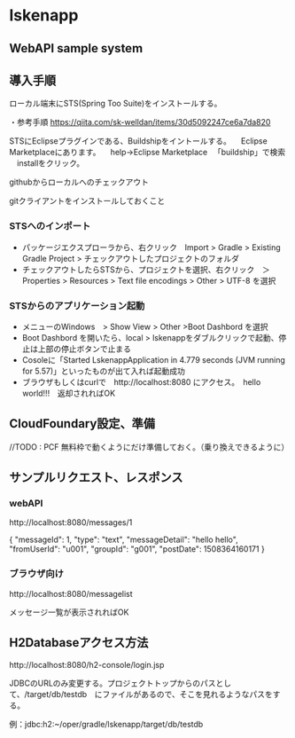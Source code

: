 # lskenapp

## WebAPI sample system

## 導入手順 

ローカル端末にSTS(Spring Too Suite)をインストールする。

・参考手順
https://qiita.com/sk-welldan/items/30d5092247ce6a7da820


STSにEclipseプラグインである、Buildshipをイントールする。
　Eclipse Marketplaceにあります。
　help→Eclipse Marketplace
　「buildship」で検索
　installをクリック。

githubからローカルへのチェックアウト

gitクライアントをインストールしておくこと

### STSへのインポート 
-  パッケージエクスプローラから、右クリック　Import > Gradle > Existing Gradle Project > チェックアウトしたプロジェクトのフォルダ
-  チェックアウトしたらSTSから、プロジェクトを選択、右クリック　＞　Properties > Resources > Text file encodings > Other > UTF-8 を選択

### STSからのアプリケーション起動　

- メニューのWindows　> Show View > Other >Boot Dashbord を選択
- Boot Dashbord を開いたら、local > lskenappをダブルクリックで起動、停止は上部の停止ボタンで止まる
- Cosoleに「Started LskenappApplication in 4.779 seconds (JVM running for 5.57)」といったものが出て入れば起動成功
- ブラウザもしくはcurlで　http://localhost:8080 にアクセス。　hello world!!!　返却されればOK


## CloudFoundary設定、準備

//TODO : PCF 無料枠で動くようにだけ準備しておく。（乗り換えできるように） 


## サンプルリクエスト、レスポンス 

### webAPI 

http://localhost:8080/messages/1

{
"messageId": 1,
"type": "text",
"messageDetail": "hello hello",
"fromUserId": "u001",
"groupId": "g001",
"postDate": 1508364160171
}

### ブラウザ向け

http://localhost:8080/messagelist

メッセージ一覧が表示されればOK

## H2Databaseアクセス方法 

http://localhost:8080/h2-console/login.jsp

JDBCのURLのみ変更する。プロジェクトトップからのパスとして、/target/db/testdb　にファイルがあるので、そこを見れるようなパスをする。

例：jdbc:h2:~/oper/gradle/lskenapp/target/db/testdb
